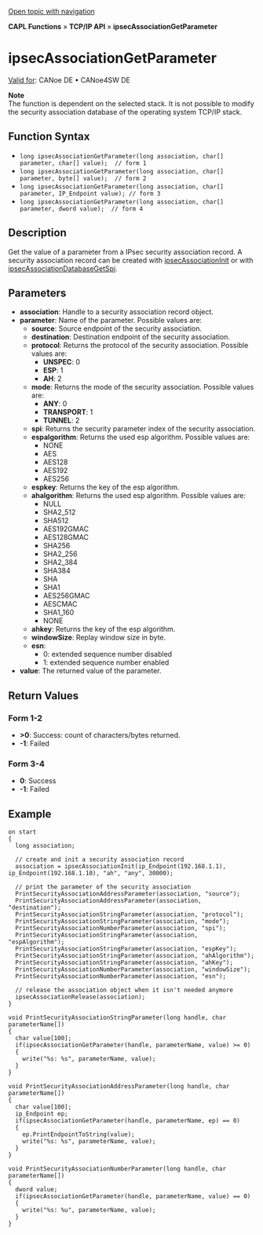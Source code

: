 [Open topic with navigation](../../../../../CANoeDEFamily.htm#Topics/CAPLFunctions/TCPIPAPI/Functions/CAPLfunctionIpsecAssociationGetParameter.md)

**CAPL Functions** » **TCP/IP API** » **ipsecAssociationGetParameter**

# ipsecAssociationGetParameter

[Valid for](../../../Shared/FeatureAvailability.md): CANoe DE • CANoe4SW DE

**Note**  
The function is dependent on the selected stack. It is not possible to modify the security association database of the operating system TCP/IP stack.

## Function Syntax

- `long ipsecAssociationGetParameter(long association, char[] parameter, char[] value);  // form 1`
- `long ipsecAssociationGetParameter(long association, char[] parameter, byte[] value);  // form 2`
- `long ipsecAssociationGetParameter(long association, char[] parameter, IP_Endpoint value); // form 3`
- `long ipsecAssociationGetParameter(long association, char[] parameter, dword value);  // form 4`

## Description

Get the value of a parameter from a IPsec security association record. A security association record can be created with [ipsecAssociationInit](CAPLfunctionIpsecAssociationInit.md) or with [ipsecAssociationDatabaseGetSpi](CAPLfunctionIpsecAssociationDatabaseGetSpi.md).

## Parameters

- **association**: Handle to a security association record object.
- **parameter**: Name of the parameter. Possible values are:
  - **source**: Source endpoint of the security association.
  - **destination**: Destination endpoint of the security association.
  - **protocol**: Returns the protocol of the security association. Possible values are:
    - **UNSPEC**: 0
    - **ESP**: 1
    - **AH**: 2
  - **mode**: Returns the mode of the security association. Possible values are:
    - **ANY**: 0
    - **TRANSPORT**: 1
    - **TUNNEL**: 2
  - **spi**: Returns the security parameter index of the security association.
  - **espalgorithm**: Returns the used esp algorithm. Possible values are:
    - NONE
    - AES
    - AES128
    - AES192
    - AES256
  - **espkey**: Returns the key of the esp algorithm.
  - **ahalgorithm**: Returns the used esp algorithm. Possible values are:
    - NULL
    - SHA2_512
    - SHA512
    - AES192GMAC
    - AES128GMAC
    - SHA256
    - SHA2_256
    - SHA2_384
    - SHA384
    - SHA
    - SHA1
    - AES256GMAC
    - AESCMAC
    - SHA1_160
    - NONE
  - **ahkey**: Returns the key of the esp algorithm.
  - **windowSize**: Replay window size in byte.
  - **esn**:
    - 0: extended sequence number disabled
    - 1: extended sequence number enabled
- **value**: The returned value of the parameter.

## Return Values

### Form 1-2

- **>0**: Success: count of characters/bytes returned.
- **-1**: Failed

### Form 3-4

- **0**: Success
- **-1**: Failed

## Example

```plaintext
on start
{
  long association;

  // create and init a security association record
  association = ipsecAssociationInit(ip_Endpoint(192.168.1.1), ip_Endpoint(192.168.1.10), "ah", "any", 30000);

  // print the parameter of the security association
  PrintSecurityAssociationAddressParameter(association, "source");
  PrintSecurityAssociationAddressParameter(association, "destination");
  PrintSecurityAssociationStringParameter(association, "protocol");
  PrintSecurityAssociationStringParameter(association, "mode");
  PrintSecurityAssociationNumberParameter(association, "spi");
  PrintSecurityAssociationStringParameter(association, "espAlgorithm");
  PrintSecurityAssociationStringParameter(association, "espKey");
  PrintSecurityAssociationStringParameter(association, "ahAlgorithm");
  PrintSecurityAssociationStringParameter(association, "ahKey");
  PrintSecurityAssociationNumberParameter(association, "windowSize");
  PrintSecurityAssociationNumberParameter(association, "esn");

  // release the association object when it isn't needed anymore
  ipsecAssociationRelease(association);
}

void PrintSecurityAssociationStringParameter(long handle, char parameterName[])
{
  char value[100];
  if(ipsecAssociationGetParameter(handle, parameterName, value) >= 0)
  {
    write("%s: %s", parameterName, value);
  }
}

void PrintSecurityAssociationAddressParameter(long handle, char parameterName[])
{
  char value[100];
  ip_Endpoint ep;
  if(ipsecAssociationGetParameter(handle, parameterName, ep) == 0)
  {
    ep.PrintEndpointToString(value);
    write("%s: %s", parameterName, value);
  }
}

void PrintSecurityAssociationNumberParameter(long handle, char parameterName[])
{
  dword value;
  if(ipsecAssociationGetParameter(handle, parameterName, value) == 0)
  {
    write("%s: %u", parameterName, value);
  }
}
```
